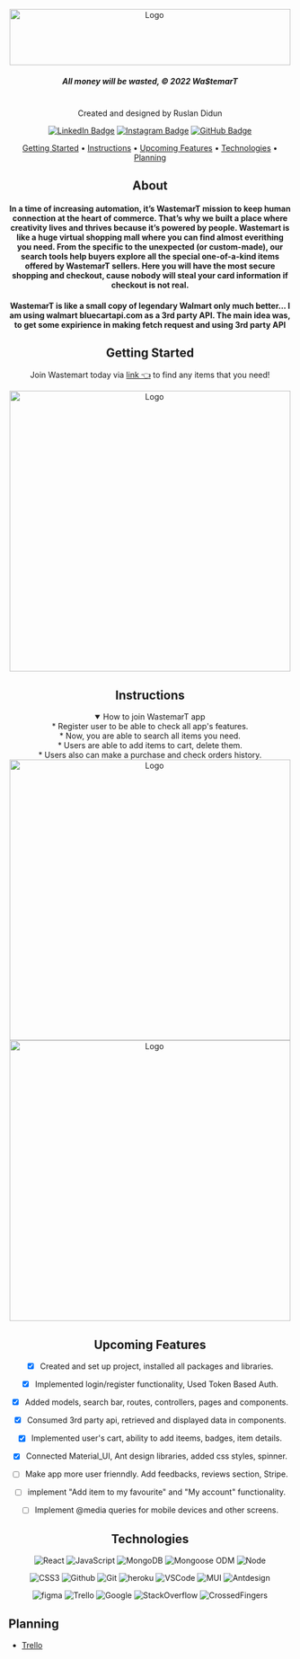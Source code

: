 <div align = "center">
 
 <a>[<img src="https://i.imgur.com/JZpQGTP.png" alt="Logo" width="500" height="100">](https://mern-ecommerse-project.herokuapp.com/)
 </a>
  
##### All money will be wasted, © 2022 Wa$temarT
</br>

<div id="description" align="center">
 Created and designed by Ruslan Didun

[![LinkedIn Badge](https://img.shields.io/badge/-RuslanDidun-blue?style=flat&logo=Linkedin&logoColor=black)](https://www.linkedin.com/in/ruslan-didun/)
[![Instagram Badge](https://img.shields.io/badge/-wanderlust_unlimited-skyblue?style=flat&logo=Instagram&logoColor=black)](https://www.instagram.com/wanderlust_unlimited_/)
[![GitHub Badge](https://img.shields.io/badge/-RuslanDidun-junglegreen?style=flat&logo=GitHub&logoColor=black)](https://github.com/RuslanDidun)

<p align="center">
  <a href="#getting-started">Getting Started</a> •
  <a href="#instructions">Instructions</a> •
  <a href="#upcoming-features">Upcoming Features</a> •
  <a href="#technologies">Technologies</a> •
  <a href="#planning">Planning</a>
</p>


## About

#### In a time of increasing automation, it’s WastemarT mission to keep human connection at the heart of commerce. That’s why we built a place where creativity lives and thrives because it’s powered by people. Wastemart is like a huge virtual shopping mall where you can find almost everithing you need. From the specific to the unexpected (or custom-made), our search tools help buyers explore all the special one-of-a-kind items offered by WastemarT sellers. Here you will have the most secure shopping and checkout, cause nobody will steal your card information if checkout is not real.

#### WastemarT is like a small copy of legendary Walmart only much better... I am using walmart bluecartapi.com as a 3rd party API. The main idea was, to get some expirience in making fetch request and using 3rd party API

## Getting Started
Join Wastemart today via [link 👈](https://mern-ecommerse-project.herokuapp.com/) 
to find any items that you need!

<img src="https://i.imgur.com/WzjbO0a.png" alt="Logo" width="500" height="500">


## Instructions
<details open>
  <summary>How to join WastemarT app</summary>
    <div>* Register user to be able to check all app's features.</div>
    <div>* Now, you are able to search all items you need.</div>
    <div>* Users are able to add items to cart, delete them.  </div>
    <div>* Users also can make a purchase and check orders history.</div>
</details>

<img src="https://i.imgur.com/vsdvXSw.png" alt="Logo" width="500" height="500">
</br>
<img src="https://i.imgur.com/xstVciX.png" alt="Logo" width="500" height="500">


## Upcoming Features

- [x] Created and set up project, installed all packages and libraries.
- [x] Implemented login/register functionality, Used Token Based Auth.
- [x] Added models, search bar, routes, controllers, pages and components. 
- [x] Consumed 3rd party api, retrieved and displayed data in components.
- [x] Implemented user's cart, ability to add iteems, badges, item details.
- [x] Connected Material_UI, Ant design libraries, added css styles, spinner.
- [ ] Make app more user frienndly. Add feedbacks, reviews section, Stripe.
- [ ] implement "Add item to my favourite" and "My account" functionality. 
- [ ] Implement @media queries for mobile devices and other screens.



## Technologies  
![React](https://img.shields.io/badge/-React-05122A?style=flat&logo=React)
![JavaScript](https://img.shields.io/badge/-JavaScript-05122A?style=flat&logo=javascript)
![MongoDB](https://img.shields.io/badge/-MongoDB-05122A?style=flat&logo=mongodb)
![Mongoose ODM](https://img.shields.io/badge/-Mongoose_ODM-05122A?style=flat&logo=mongodb)
![Node](https://img.shields.io/badge/-Node.js-05122A?style=flat&logo=node.js)

![CSS3](https://img.shields.io/badge/-CSS-05122A?style=flat&logo=css3)
![Github](https://img.shields.io/badge/-GitHub-05122A?style=flat&logo=github)
![Git](https://img.shields.io/badge/-Git-05122A?style=flat&logo=git)
![heroku](https://img.shields.io/badge/-Heroku-05122A?style=flat&logo=Heroku)
![VSCode](https://img.shields.io/badge/-VS_Code-05122A?style=flat&logo=visualstudio)
![MUI](https://img.shields.io/badge/-MUI-05122A?style=flat&logo=MUI)
![Antdesign](https://img.shields.io/badge/-Antdesign-05122A?style=flat&logo=Antdesign)

![figma](https://img.shields.io/badge/-Figma-05122A?style=flat&logo=Figma)
![Trello](https://img.shields.io/badge/-Trello-05122A?style=flat&logo=trello)
![Google](https://img.shields.io/badge/-Google-05122A?style=flat&logo=Google)
![StackOverflow](https://img.shields.io/badge/-StackOverflow-05122A?style=flat&logo=StackOverflow)
![CrossedFingers](https://img.shields.io/badge/-CrossedFingers-05122A?style=flat&logo=CrossedFingers)

<div align=left>
  
## Planning
* [Trello](https://trello.com/b/WvB3iA7Z/mern-stack-project)
